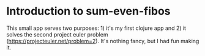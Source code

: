 # Introduction to sum-even-fibos

This small app serves two purposes: 1) it's my first clojure app and 2) it solves the second project euler problem (https://projecteuler.net/problem=2). It's nothing fancy, but I had fun making it.
